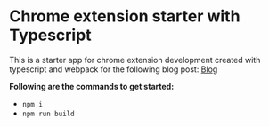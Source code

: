 # Chrome extension starter with Typescript
This is a starter app for chrome extension development created with typescript and webpack for the following blog post: [Blog](https://medium.com/@nadkarnigaurav/step-into-chrome-extension-development-easy-setup-with-typescript-and-webpack-01423770b02e)
 
**Following are the commands to get started:**
- `npm i`
- `npm run build`
